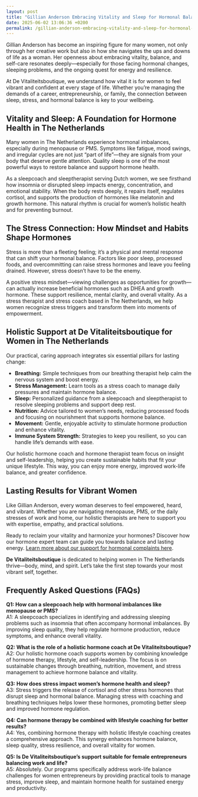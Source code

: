 ```yaml
---
layout: post
title: "Gillian Anderson Embracing Vitality and Sleep for Hormonal Balance"
date: 2025-06-02 13:06:36 +0200
permalink: /gillian-anderson-embracing-vitality-and-sleep-for-hormonal-balance/
---
```

Gillian Anderson has become an inspiring figure for many women, not only through her creative work but also in how she navigates the ups and downs of life as a woman. Her openness about embracing vitality, balance, and self-care resonates deeply—especially for those facing hormonal changes, sleeping problems, and the ongoing quest for energy and resilience.

At De Vitaliteitsboutique, we understand how vital it is for women to feel vibrant and confident at every stage of life. Whether you’re managing the demands of a career, entrepreneurship, or family, the connection between sleep, stress, and hormonal balance is key to your wellbeing.

## Vitality and Sleep: A Foundation for Hormone Health in The Netherlands

Many women in The Netherlands experience hormonal imbalances, especially during menopause or PMS. Symptoms like fatigue, mood swings, and irregular cycles are not just “part of life”—they are signals from your body that deserve gentle attention. Quality sleep is one of the most powerful ways to restore balance and support hormone health.

As a sleepcoach and sleeptherapist serving Dutch women, we see firsthand how insomnia or disrupted sleep impacts energy, concentration, and emotional stability. When the body rests deeply, it repairs itself, regulates cortisol, and supports the production of hormones like melatonin and growth hormone. This natural rhythm is crucial for women’s holistic health and for preventing burnout.

## The Stress Connection: How Mindset and Habits Shape Hormones

Stress is more than a fleeting feeling; it’s a physical and mental response that can shift your hormonal balance. Factors like poor sleep, processed foods, and overcommitting can raise stress hormones and leave you feeling drained. However, stress doesn’t have to be the enemy.

A positive stress mindset—viewing challenges as opportunities for growth—can actually increase beneficial hormones such as DHEA and growth hormone. These support resilience, mental clarity, and overall vitality. As a stress therapist and stress coach based in The Netherlands, we help women recognize stress triggers and transform them into moments of empowerment.

## Holistic Support at De Vitaliteitsboutique for Women in The Netherlands

Our practical, caring approach integrates six essential pillars for lasting change:

- **Breathing:** Simple techniques from our breathing therapist help calm the nervous system and boost energy.
- **Stress Management:** Learn tools as a stress coach to manage daily pressures and maintain hormone balance.
- **Sleep:** Personalized guidance from a sleepcoach and sleeptherapist to resolve sleeping problems and support deep rest.
- **Nutrition:** Advice tailored to women’s needs, reducing processed foods and focusing on nourishment that supports hormone balance.
- **Movement:** Gentle, enjoyable activity to stimulate hormone production and enhance vitality.
- **Immune System Strength:** Strategies to keep you resilient, so you can handle life’s demands with ease.

Our holistic hormone coach and hormone therapist team focus on insight and self-leadership, helping you create sustainable habits that fit your unique lifestyle. This way, you can enjoy more energy, improved work-life balance, and greater confidence.

## Lasting Results for Vibrant Women

Like Gillian Anderson, every woman deserves to feel empowered, heard, and vibrant. Whether you are navigating menopause, PMS, or the daily stresses of work and home, our holistic therapists are here to support you with expertise, empathy, and practical solutions.

Ready to reclaim your vitality and harmonize your hormones? Discover how our hormone expert team can guide you towards balance and lasting energy. [Learn more about our support for hormonal complaints here](https://devitaliteitsboutique.nl/hulp-hormonale-klachten/).

**De Vitaliteitsboutique** is dedicated to helping women in The Netherlands thrive—body, mind, and spirit. Let’s take the first step towards your most vibrant self, together.

## Frequently Asked Questions (FAQs)

**Q1: How can a sleepcoach help with hormonal imbalances like menopause or PMS?**  
A1: A sleepcoach specializes in identifying and addressing sleeping problems such as insomnia that often accompany hormonal imbalances. By improving sleep quality, they help regulate hormone production, reduce symptoms, and enhance overall vitality.

**Q2: What is the role of a holistic hormone coach at De Vitaliteitsboutique?**  
A2: Our holistic hormone coach supports women by combining knowledge of hormone therapy, lifestyle, and self-leadership. The focus is on sustainable changes through breathing, nutrition, movement, and stress management to achieve hormone balance and vitality.

**Q3: How does stress impact women’s hormone health and sleep?**  
A3: Stress triggers the release of cortisol and other stress hormones that disrupt sleep and hormonal balance. Managing stress with coaching and breathing techniques helps lower these hormones, promoting better sleep and improved hormone regulation.

**Q4: Can hormone therapy be combined with lifestyle coaching for better results?**  
A4: Yes, combining hormone therapy with holistic lifestyle coaching creates a comprehensive approach. This synergy enhances hormone balance, sleep quality, stress resilience, and overall vitality for women.

**Q5: Is De Vitaliteitsboutique’s support suitable for female entrepreneurs balancing work and life?**  
A5: Absolutely. Our programs specifically address work-life balance challenges for women entrepreneurs by providing practical tools to manage stress, improve sleep, and maintain hormone health for sustained energy and productivity.

<script type="application/ld+json">
{
  "@context": "https://schema.org",
  "@type": "BlogPosting",
  "headline": "Gillian Anderson Embracing Vitality and Sleep for Hormonal Balance",
  "description": "Discover how Gillian Anderson inspires women to embrace vitality, sleep, and hormonal balance. Learn about holistic support from De Vitaliteitsboutique, specializing in sleepcoach, hormone therapy, and stress management for women in The Netherlands.",
  "author": {
    "@type": "Person",
    "name": "De Vitaliteitsboutique"
  },
  "publisher": {
    "@type": "Person",
    "name": "De Vitaliteitsboutique"
  },
  "datePublished": "2024-06-01",
  "mainEntityOfPage": {
    "@type": "WebPage",
    "@id": "https://devitaliteitsboutique.nl/blog/gillian-anderson-vitality-sleep-hormonal-balance"
  },
  "keywords": "Sleepcoach, Sleeptherapist, Hormone therapist, Hormone expert, Stress therapist, stress coach, breathing therapist, Holistic hormone coach, Vitality, Sleeping problems, Hormone problems, Menopause, PMS, Hormone balance, Sleep and hormones, Holistic therapist, insomnia, Women's holistic health, Burnout prevention for women, Work-life balance for women",
  "inLanguage": "nl-NL"
}
</script>

<script type="application/ld+json">
{
  "@context": "https://schema.org",
  "@type": "FAQPage",
  "mainEntity": [
    {
      "@type": "Question",
      "name": "How can a sleepcoach help with hormonal imbalances like menopause or PMS?",
      "acceptedAnswer": {
        "@type": "Answer",
        "text": "A sleepcoach specializes in identifying and addressing sleeping problems such as insomnia that often accompany hormonal imbalances. By improving sleep quality, they help regulate hormone production, reduce symptoms, and enhance overall vitality."
      }
    },
    {
      "@type": "Question",
      "name": "What is the role of a holistic hormone coach at De Vitaliteitsboutique?",
      "acceptedAnswer": {
        "@type": "Answer",
        "text": "Our holistic hormone coach supports women by combining knowledge of hormone therapy, lifestyle, and self-leadership. The focus is on sustainable changes through breathing, nutrition, movement, and stress management to achieve hormone balance and vitality."
      }
    },
    {
      "@type": "Question",
      "name": "How does stress impact women’s hormone health and sleep?",
      "acceptedAnswer": {
        "@type": "Answer",
        "text": "Stress triggers the release of cortisol and other stress hormones that disrupt sleep and hormonal balance. Managing stress with coaching and breathing techniques helps lower these hormones, promoting better sleep and improved hormone regulation."
      }
    },
    {
      "@type": "Question",
      "name": "Can hormone therapy be combined with lifestyle coaching for better results?",
      "acceptedAnswer": {
        "@type": "Answer",
        "text": "Yes, combining hormone therapy with holistic lifestyle coaching creates a comprehensive approach. This synergy enhances hormone balance, sleep quality, stress resilience, and overall vitality for women."
      }
    },
    {
      "@type": "Question",
      "name": "Is De Vitaliteitsboutique’s support suitable for female entrepreneurs balancing work and life?",
      "acceptedAnswer": {
        "@type": "Answer",
        "text": "Absolutely. Our programs specifically address work-life balance challenges for women entrepreneurs by providing practical tools to manage stress, improve sleep, and maintain hormone health for sustained energy and productivity."
      }
    }
  ]
}
</script>